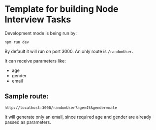 # Template for building Node Interview Tasks

Development mode is being run by:

`npm run dev`


By default it will run on port 3000. An only route is `/randomUser`.

It can receive parameters like:
* age
* gender
* email

## Sample route:

`http://localhost:3000/randomUser?age=45&gender=male`<br />

It will generate only an email, since required age and gender are already passed as parameters.
